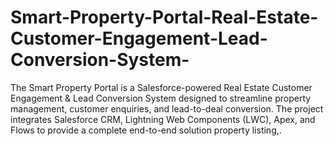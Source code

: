 # Smart-Property-Portal-Real-Estate-Customer-Engagement-Lead-Conversion-System-
The Smart Property Portal is a Salesforce-powered Real Estate Customer Engagement &amp; Lead Conversion System designed to streamline property management, customer enquiries, and lead-to-deal conversion. The project integrates Salesforce CRM, Lightning Web Components (LWC), Apex, and Flows to provide a complete end-to-end solution property listing,.
